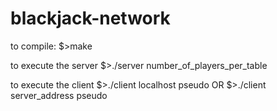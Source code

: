 # blackjack-network

to compile:
$>make

to execute the server
$>./server number_of_players_per_table

to execute the client
$>./client localhost pseudo
OR
$>./client server_address pseudo


